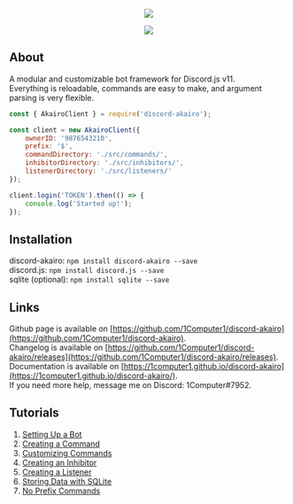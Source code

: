 <p align="center">
    <a href=https://github.com/1Computer1/discord-akairo>
        <img src=https://u.nya.is/fweoqf.png/>
    </a>
</p>  

<p align="center">
    <a href=https://nodei.co/npm/discord-akairo>
        <img src=https://nodei.co/npm/discord-akairo.png/>
    </a>
</p>  

## About
A modular and customizable bot framework for Discord.js v11.  
Everything is reloadable, commands are easy to make, and argument parsing is very flexible.  

```js
const { AkairoClient } = require('discord-akairo');

const client = new AkairoClient({
    ownerID: '9876543210',
    prefix: '$',
    commandDirectory: './src/commands/',
    inhibitorDirectory: './src/inhibitors/',
    listenerDirectory: './src/listeners/'
});

client.login('TOKEN').then(() => {
    console.log('Started up!');
});
```

## Installation
discord-akairo: `npm install discord-akairo --save`  
discord.js: `npm install discord.js --save`  
sqlite (optional): `npm install sqlite --save`  

## Links
Github page is available on [https://github.com/1Computer1/discord-akairo](https://github.com/1Computer1/discord-akairo).  
Changelog is available on [https://github.com/1Computer1/discord-akairo/releases](https://github.com/1Computer1/discord-akairo/releases).  
Documentation is available on [https://1computer1.github.io/discord-akairo](https://1computer1.github.io/discord-akairo/).  
If you need more help, message me on Discord: 1Computer#7952.  

## Tutorials
1. [Setting Up a Bot](https://1computer1.github.io/discord-akairo/tutorial-1.%20Setting%20Up%20a%20Bot.html)
2. [Creating a Command](https://1computer1.github.io/discord-akairo/tutorial-2.%20Creating%20a%20Command.html)
3. [Customizing Commands](https://1computer1.github.io/discord-akairo/tutorial-3.%20Customizing%20Commands.html)
4. [Creating an Inhibitor](https://1computer1.github.io/discord-akairo/tutorial-4.%20Creating%20an%20Inhibitor.html)
5. [Creating a Listener](https://1computer1.github.io/discord-akairo/tutorial-5.%20Creating%20a%20Listener.html)
6. [Storing Data with SQLite](https://1computer1.github.io/discord-akairo/tutorial-6.%20Storing%20Data%20with%20SQLite.html)
7. [No Prefix Commands](https://1computer1.github.io/discord-akairo/tutorial-7.%20No%20Prefix%20Commands.html)
